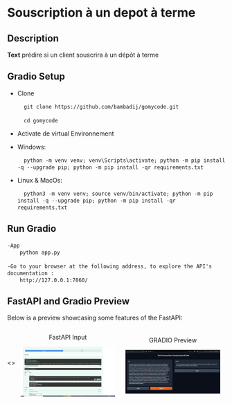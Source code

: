 # Souscription à un depot à terme


## Description

**Text** prédire si un client souscrira à un dépôt à terme

## Gradio Setup

- Clone 

        git clone https://github.com/bambadij/gomycode.git
        
        cd gomycode

- Activate de virtual Environnement
- Windows:
        
        python -m venv venv; venv\Scripts\activate; python -m pip install -q --upgrade pip; python -m pip install -qr requirements.txt  

- Linux & MacOs:
        
        python3 -m venv venv; source venv/bin/activate; python -m pip install -q --upgrade pip; python -m pip install -qr requirements.txt  


## Run Gradio 
    -App 
        python app.py

    -Go to your browser at the following address, to explore the API's documentation :
        http://127.0.0.1:7860/

## FastAPI  and Gradio Preview

Below is a preview showcasing some features of the FastAPI:

<div style="display: flex; align-items: center;">
   <>
    <div style="flex: 33.33%; text-align: center;">
        <p>FastAPI Input</p>
             <img src="https://github.com/bambadij/Text-Summarize_using_Fastapi_gradio/blob/main/image/output.PNG" alt="Top" width="90%"/>
     </div>
    <div style="flex: 33.33%; text-align: center;">
        <p>GRADIO Preview</p>
        <img src="https://github.com/bambadij/Text-Summarize_using_Fastapi_gradio/blob/main/image/gradio.PNG" alt="Middle" width="90%"/>
    </div>
    </>
</div>

